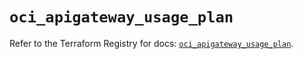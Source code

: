 # `oci_apigateway_usage_plan`

Refer to the Terraform Registry for docs: [`oci_apigateway_usage_plan`](https://registry.terraform.io/providers/oracle/oci/7.19.0/docs/resources/apigateway_usage_plan).
